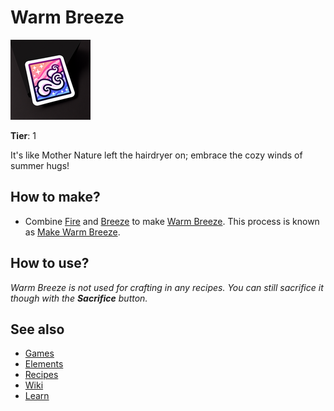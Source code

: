 # Warm Breeze

![](../images/item.warmbreeze.png)

**Tier**: 1

It's like Mother Nature left the hairdryer on; embrace the cozy winds of summer hugs!

## How to make?

* Combine [Fire](/wiki/elements/fire) and [Breeze](/wiki/elements/breeze) to make [Warm Breeze](/wiki/elements/warm-breeze). This process is known as [Make Warm Breeze](/wiki/recipes/make-warm-breeze).

## How to use?

_Warm Breeze is not used for crafting in any recipes. You can still sacrifice it though with the **Sacrifice** button._

## See also

* [Games](/wiki/games)
* [Elements](/wiki/elements)
* [Recipes](/wiki/recipes)
* [Wiki](/wiki/index)
* [Learn](/learn/index)